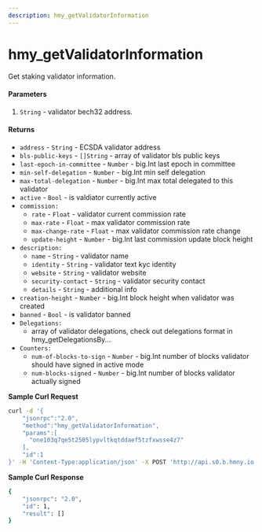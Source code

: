```yaml
---
description: hmy_getValidatorInformation
---
```


# hmy\_getValidatorInformation

Get staking validator information.

#### Parameters

1. `String` - validator bech32 address.

#### Returns

* `address` - `String` - ECSDA validator address
* `bls-public-keys` - `[]String` - array of validator bls public keys
* `last-epoch-in-committee` - `Number` - big.Int last epoch in committee
* `min-self-delegation` - `Number` - big.Int min self delegation
* `max-total-delegation` - `Number` - big.Int max total delegated to this validator
* `active` - `Bool` - is valdiator currently active
* `commission:`
  * `rate` - `Float` - validator current commission rate
  * `max-rate` - `Float` - max validator commission rate
  * `max-change-rate` - `Float` - max validator commission rate change
  * `update-height`  - `Number` - big.Int last commission update block height
* `description:`
  * `name` - `String` - validator name
  * `identity` - `String` - validator text kyc identity
  * `website` - `String` - validator website
  * `security-contact` - `String` - validator security contact
  * `details` - `String` - additional info
* `creation-height` - `Number` - big.Int block height when validator was created
* `banned` - `Bool` - is validator banned
* `Delegations:`
  * array of validator delegations, check out delegations format in hmy\_getDelegationsBy...
* `Counters:`
  * `num-of-blocks-to-sign` - `Number` - big.Int number of blocks validator should have signed in active mode
  * `num-blocks-signed` - `Number` - big.Int number of blocks validator actually signed

**Sample Curl Request**

```bash
curl -d '{
    "jsonrpc":"2.0",
    "method":"hmy_getValidatorInformation",
    "params":[
      "one103q7qe5t2505lypvltkqtddaef5tzfxwsse4z7"
    ],
    "id":1
}' -H 'Content-Type:application/json' -X POST 'http://api.s0.b.hmny.io'
```

**Sample Curl Response**

```bash
{
    "jsonrpc": "2.0",
    "id": 1,
    "result": []
}
```


